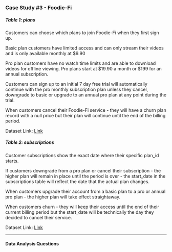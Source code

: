 ### Case Study #3 - Foodie-Fi

##### Table 1: plans
Customers can choose which plans to join Foodie-Fi when they first sign up.

Basic plan customers have limited access and can only stream their videos and is only available monthly at $9.90

Pro plan customers have no watch time limits and are able to download videos for offline viewing. Pro plans start at $19.90 a month or $199 for an annual subscription.

Customers can sign up to an initial 7 day free trial will automatically continue with the pro monthly subscription plan unless they cancel, downgrade to basic or upgrade to an annual pro plan at any point during the trial.

When customers cancel their Foodie-Fi service - they will have a churn plan record with a null price but their plan will continue until the end of the billing period.

Dataset Link: [Link](https://github.com/Jovite-Jeffrin/My-Coding/blob/4f57bc716d3b70167d1babfdcb706a161bd5a8c1/SQL/8%20Week%20SQL%20Challenge/Case%20Study%203/plans_data.csv)

##### Table 2: subscriptions
Customer subscriptions show the exact date where their specific plan_id starts.

If customers downgrade from a pro plan or cancel their subscription - the higher plan will remain in place until the period is over - the start_date in the subscriptions table will reflect the date that the actual plan changes.

When customers upgrade their account from a basic plan to a pro or annual pro plan - the higher plan will take effect straightaway.

When customers churn - they will keep their access until the end of their current billing period but the start_date will be technically the day they decided to cancel their service.

Dataset Link: [Link](https://github.com/Jovite-Jeffrin/My-Coding/blob/4f57bc716d3b70167d1babfdcb706a161bd5a8c1/SQL/8%20Week%20SQL%20Challenge/Case%20Study%203/subscriptions_data.csv)

---

#### Data Analysis Questions
